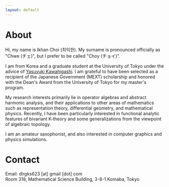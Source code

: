 ```yaml
---
layout: default
---
```


<script type="text/javascript">
  var imageList = [
	  { url: "/assets/img/220107.jpg", scale: 1 },
	  { url: "/assets/img/250708.jpg", scale: 1 },
	  { url: "/assets/img/250813.jpeg", scale: 1 },
  ];
	var fixedWidth = 150;
  var fixedHeight = 200;

  function getImageTag() {
    var randomIndex = Math.floor(Math.random() * imageList.length);
    var imgData = imageList[randomIndex];

    var containerStyle =
      "width:" + fixedWidth + "px;" +
      "height:" + fixedHeight + "px;" +
      "overflow:hidden;" +
      "position:relative;" +
    	"float:right;" +
      "border-radius:8px;";

    var imgStyle = 
      "width:100%; height:100%;" +
      "object-fit:cover;" +
      "position:absolute; top:50%; left:50%;" +
      "transform:translate(-50%,-50%) scale(" + imgData.scale + ");";

    var html = 
      '<div style="' + containerStyle + '">' +
      '<img src="' + imgData.url + '" style="' + imgStyle + '"/>' +
      '</div>';

    return html;
  }
  document.write(getImageTag());
</script>

# About

Hi, my name is Ikhan Choi (최익한).
My surname is pronounced officially as "Chwe (チェ)", but I prefer to be called "Choy (チョイ)".

I am from Korea and a graduate student at the University of Tokyo under the advice of [Yasuyuki Kawahigashi](https://www.ms.u-tokyo.ac.jp/~yasuyuki/index-e.html).
I am grateful to have been selected as a recipient of the Japanese Government (MEXT) scholarship and honored with the Dean's Award from the University of Tokyo for my master's program.

My research interests primarily lie in operator algebras and abstract harmonic analysis, and their applications to other areas of mathematics such as representation theory, differential geometry, and mathematical physics.
Recently, I have been particularly interested in functional analytic features of bivariant K-theory and some generalizations from the viewpoint of algebraic topology.

I am an amateur saxophonist, and also interested in computer graphics and physics simulations.


# Contact

Email: dlrgks623 [at] gmail [dot] com<br>
Room 318, Mathematical Science Building, 3-8-1 Komaba, Tokyo
